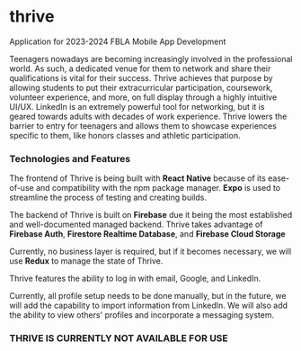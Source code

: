 # thrive
Application for 2023-2024 FBLA Mobile App Development

Teenagers nowadays are becoming increasingly involved in the professional world. As such, a dedicated venue for them to network and share their qualifications is vital for their success. Thrive achieves that purpose by allowing students to put their extracurricular participation, coursework, volunteer experience, and more, on full display through a highly intuitive UI/UX. LinkedIn is an extremely powerful tool for networking, but it is geared towards adults with decades of work experience. Thrive lowers the barrier to entry for teenagers and allows them to showcase experiences specific to them, like honors classes and athletic participation. 

### Technologies and Features
The frontend of Thrive is being built with **React Native** because of its ease-of-use and compatibility with the npm package manager. **Expo** is used to streamline the process of testing and creating builds.

The backend of Thrive is built on **Firebase** due it being the most established and well-documented managed backend. Thrive takes advantage of **Firebase Auth**, **Firestore Realtime Database**, and **Firebase Cloud Storage**

Currently, no business layer is required, but if it becomes necessary, we will use **Redux** to manage the state of Thrive.

Thrive features the ability to log in with email, Google, and LinkedIn.

Currently, all profile setup needs to be done manually, but in the future, we will add the capability to import information from LinkedIn. We will also add the ability to view others' profiles and incorporate a messaging system.

### **THRIVE IS CURRENTLY NOT AVAILABLE FOR USE**
